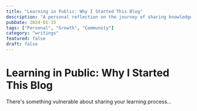 ```yaml
---
title: "Learning in Public: Why I Started This Blog"
description: "A personal reflection on the journey of sharing knowledge and learning from the community."
pubDate: 2024-01-15
tags: ["Personal", "Growth", "Community"]
category: "writings"
featured: false
draft: false
---
```


# Learning in Public: Why I Started This Blog

There's something vulnerable about sharing your learning process...

